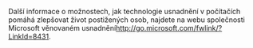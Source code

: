 <Token xmlns:xlink="http://www.w3.org/1999/xlink">Další informace o možnostech, jak technologie usnadnění v počítačích pomáhá zlepšovat život postižených osob, najdete na <externalLink xmlns="http://ddue.schemas.microsoft.com/authoring/2003/5"><linkText>webu společnosti Microsoft věnovaném usnadnění</linkText><linkUri>http://go.microsoft.com/fwlink/?LinkId=8431</linkUri></externalLink>.</Token>

<!--HONumber=Jun16_HO4-->


